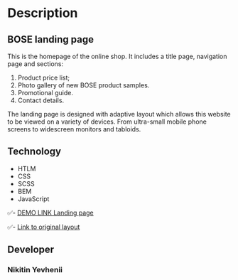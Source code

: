 # Description

## BOSE landing page

  This is the homepage of the online shop. It includes a title page, navigation page and sections:
 1. Product price list;
 2. Photo gallery of new BOSE product samples.
 3. Promotional guide.
 4. Contact details.

The landing page is designed with adaptive layout which allows this website to be viewed on a variety of devices. From ultra-small mobile phone screens to widescreen monitors and tabloids.

## Technology

- HTLM
- CSS
- SCSS
- BEM
- JavaScript

:white_check_mark:- [DEMO LINK Landing page](https://github.com/EvgenyNikitinEvgeny/project_miami_landing)

:white_check_mark:- [Link to original layout](https://github.com/EvgenyNikitinEvgeny/project_miami_landing](https://www.figma.com/file/OMjQNb3hg1LKMV4OwyQ3Ao/BOSE?type=design&node-id=26-51&t=fO1NgopoJFdCyVZZ-0)https://www.figma.com/file/OMjQNb3hg1LKMV4OwyQ3Ao/BOSE?type=design&node-id=26-51&t=fO1NgopoJFdCyVZZ-0)

## Developer

### Nikitin Yevhenii
